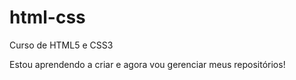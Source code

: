 # html-css
 Curso de HTML5 e CSS3

Estou aprendendo a criar e agora vou gerenciar meus repositórios!